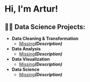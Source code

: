 <h1>Hi, I'm Artur!</h1>
<h2>👨‍💻 Data Science Projects:</h2>

- <b>Data Cleaning & Transformation</b>
  - [Missing](github.com)<b><i>(Description)</b></i>
- <b>Data Analysis</b>
  - [Missing]()<b><i>(Description)</b></i>
- <b>Data Visualization</b>
  - [Missing]()<b><i>(Description)</b></i>
- <b>Data Science</b>
  - [Missing]()<b><i>(Description)</b></i>
